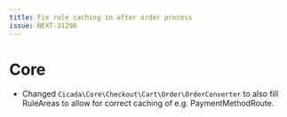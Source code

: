 ```yaml
---
title: Fix rule caching in after order process
issue: NEXT-31296
---
```

# Core
* Changed `Cicada\Core\Checkout\Cart\Order\OrderConverter` to also fill RuleAreas to allow for correct caching of e.g. PaymentMethodRoute.
